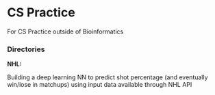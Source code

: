 # CS Practice
For CS Practice outside of Bioinformatics

### Directories

__NHL:__ 

Building a deep learning NN to predict shot percentage (and eventually win/lose in matchups) using input data available through NHL API 
